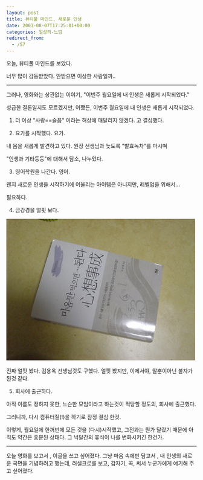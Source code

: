 ```yaml
---
layout: post
title: 뷰티풀 마인드, 새로운 인생
date: 2003-08-07T17:25:01+00:00
categories: 일상의-느낌
redirect_from:
  - /57
---
```


오늘, 뷰티풀 마인드를 보았다.

너무 많이 감동받았다. 안받으면 이상한 사람일까..

<HR>

그러나, 영화와는 상관없는 이야기, "이번주 월요일에 내 인생은 새롭게 시작되었다."

성급한 결론일지도 모르겠지만, 어쨌든, 이번주 월요일에 내 인생은 새롭게 시작되었다.

1. 더 이상 "사랑==슬픔" 이라는 허상에 매달리지 않겠다. 고 결심했다.

2. 요가를 시작했다. 요가.

내 몸을 새롭게 발견하고 있다. 원장 선생님과 늦도록 "발효녹차"를 마시며

"인생과 기타등등"에 대해서 담소, 나누었다.

3. 영어학원을 나간다. 영어.

왠지 새로운 인생을 시작하기에 어울리는 아이템은 아니지만, 레벨업을 위해서...

필요하다.

4. 금강경을 얼핏 보다.

![ ](/assets/media/photo_DSC01340.JPG)

진짜 얼핏 봤다. 김용옥 선생님것도 구했다. 얼핏 봤지만, 이제서야, 말뿐이아닌 불자가 된것 같다.

5. 회사에 출근하다.

아직 이름도 정하지 못한, 느슨한 모임이라고 하는것이 적당할 정도의, 회사에 출근했다.

그러니까, 다시 컴퓨터질(!)을 하기로 잠정 결심 한것.

이렇게, 월요일에 한꺼번에 모든 것을 (다시)시작했고, 그전과는 뭔가 달랐기 때문에 아직도 약간은 흥분된 상태다. 그 넉달간의 휴식이 나를 변화시키긴 한건가.

<HR>

오늘 영화를 보고서 , 이글을 쓰고 싶어졌다. 그냥 마음 속에만 담고서 , 내 인생의 새로운 국면을 기념하려고 했는데, 러셀크로를 보고, 갑자기, 꼭, 써서 누군가에게 얘기해 주고 싶어졌다.
<div id=comments>
</div>
